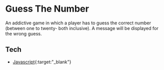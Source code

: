 # Guess The Number

An addictive game in which a player has to guess the correct number (between one to twenty- both inclusive). A message will be displayed for the wrong guess.

## Tech

- [Javascript](http://stackoverflow.com){:target:"\_blank"}

